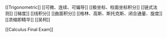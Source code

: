 [[Trigonometric]]
[[可微、连续、可偏导]]
[[极坐标、柱面坐标积分]]
[[链式法则]]
[[梯度]]
[[线积分]]
[[曲面积分]]
[[格林、高斯、斯托克斯、闭合通量、旋度]]
[[浓缩即精华]]
[[吴柯]]

[[Calculus Final Exam]]